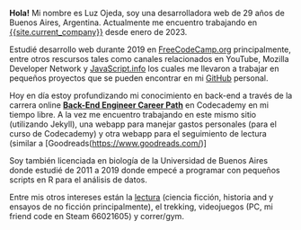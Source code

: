 **Hola!** Mi nombre es Luz Ojeda, soy una desarrolladora web de 29 años de Buenos Aires, Argentina. Actualmente me encuentro trabajando en
[{{site.current_company}}]({{site.current_company_url}}) desde enero de 2023.

Estudié desarrollo web durante 2019 en [FreeCodeCamp.org](https://www.freecodecamp.org/) principalmente, entre otros rescursos tales como canales relacionados en YouTube, Mozilla Developer Network y [JavaScript.info](https://javascript.info/) los cuales me llevaron a trabajar en pequeños proyectos que se pueden encontrar en mi [GitHub](https://github.com/lezojeda) personal.

Hoy en día estoy profundizando mi conocimiento en back-end a través de la carrera online [**Back-End Engineer Career Path**](https://www.codecademy.com/career-journey/back-end-engineer) en Codecademy en mi tiempo libre. A la vez me encuentro trabajando en este mismo sitio (utilizando Jekyll), una webapp para manejar gastos personales (para el curso de Codecademy) y otra webapp para el seguimiento de lectura (similar a [Goodreads(https://www.goodreads.com/)]

Soy también licenciada en biología de la Universidad de Buenos Aires donde estudié de 2011 a 2019 donde empecé a programar con pequeños scripts en R para el análisis de datos.

Entre mis otros intereses están la [lectura](/leyendo) (ciencia ficción, historia and y ensayos de no ficción principalmente), el trekking, videojuegos (PC, mi friend code en Steam 66021605) y correr/gym.